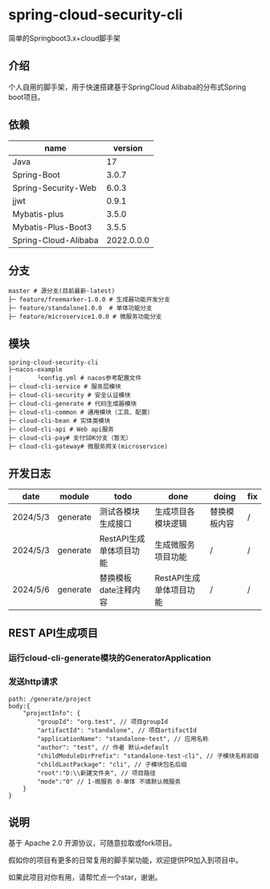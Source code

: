 # spring-cloud-security-cli
简单的Springboot3.x+cloud脚手架

## 介绍
个人自用的脚手架，用于快速搭建基于SpringCloud Alibaba的分布式Spring boot项目。

## 依赖

| name                 | version       |
| -------------------- | ------------- |
| Java                 | 17            |
| Spring-Boot          | 3.0.7         |
| Spring-Security-Web  | 6.0.3         |
| jjwt                 | 0.9.1         |
| Mybatis-plus         | 3.5.0         |
| Mybatis-Plus-Boot3   | 3.5.5         |
| Spring-Cloud-Alibaba | 2022.0.0.0    |

## 分支

```
master # 源分支(目前最新-latest)
├─ feature/freemarker-1.0.0 # 生成器功能开发分支
├─ feature/standalone1.0.0  # 单体功能分支
├─ feature/microservice1.0.0 # 微服务功能分支

```

## 模块
```
spring-cloud-security-cli
├─nacos-example
|       └config.yml # nacos参考配置文件
├─ cloud-cli-service # 服务层模块
├─ cloud-cli-security # 安全认证模块
├─ cloud-cli-generate # 代码生成器模块
├─ cloud-cli-common # 通用模块（工具、配置）
├─ cloud-cli-bean # 实体类模块
├─ cloud-cli-api # Web api服务
├─ cloud-cli-pay# 支付SDK分支（暂无）
├─ cloud-cli-gateway# 微服务网关(microservice)

```
## 开发日志

| date | module | todo | done | doing | fix |
| --- | --- | --- | --- | --- | -- |
| 2024/5/3| generate | 测试各模块生成接口 | 生成项目各模块逻辑 | 替换模板内容| / |
| 2024/5/3| generate | RestAPI生成单体项目功能 | 生成微服务项目功能 | / | / |
|2024/5/6|generate| 替换模板date注释内容 | RestAPI生成单体项目功能  | / | / |

## REST API生成项目
### 运行cloud-cli-generate模块的GeneratorApplication

### 发送http请求
```
path: /generate/project
body:{
    "projectInfo": {
        "groupId": "org.test", // 项目groupId
        "artifactId": "standalone", // 项目artifactId
        "applicationName": "standalone-test", // 应用名称
        "author": "test", // 作者 默认=default
        "childModuleDirPrefix": "standalone-test-cli", // 子模块名称前缀
        "childLastPackage": "cli", // 子模块包名后缀
        "root":"D:\\新建文件夹", // 项目路径
        "mode":"0" // 1-微服务 0-单体 不填默认微服务
    }
}
```

## 说明

基于 Apache 2.0 开源协议，可随意拉取或fork项目。

假如你的项目有更多的日常复用的脚手架功能，欢迎提供PR加入到项目中。

如果此项目对你有用，请帮忙点一个star，谢谢。
